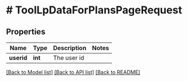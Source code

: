 # # ToolLpDataForPlansPageRequest

## Properties

Name | Type | Description | Notes
------------ | ------------- | ------------- | -------------
**userid** | **int** | The user id |

[[Back to Model list]](../../README.md#models) [[Back to API list]](../../README.md#endpoints) [[Back to README]](../../README.md)
